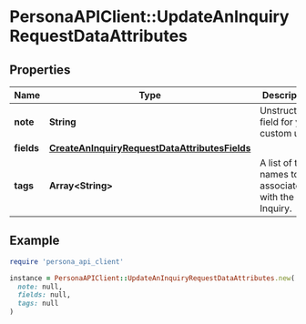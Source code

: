 # PersonaAPIClient::UpdateAnInquiryRequestDataAttributes

## Properties

| Name | Type | Description | Notes |
| ---- | ---- | ----------- | ----- |
| **note** | **String** | Unstructured field for your custom use | [optional] |
| **fields** | [**CreateAnInquiryRequestDataAttributesFields**](CreateAnInquiryRequestDataAttributesFields.md) |  | [optional] |
| **tags** | **Array&lt;String&gt;** | A list of tag names to be associated with the Inquiry. | [optional] |

## Example

```ruby
require 'persona_api_client'

instance = PersonaAPIClient::UpdateAnInquiryRequestDataAttributes.new(
  note: null,
  fields: null,
  tags: null
)
```

